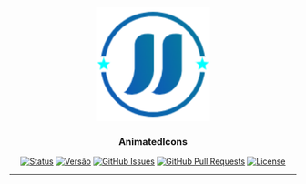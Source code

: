 <p align="center">
  <a href="" rel="noopener">
 <img width=200px height=200px src="assets/Logo_JJ_Gradiente_128.png" alt="Logo"></a>
</p>

<h3 align="center">AnimatedIcons</h3>

<div align="center">

[![Status](https://img.shields.io/badge/status-ativo-brightgreen.svg)]()
[![Versão](https://img.shields.io/badge/versão-0.0.2-AA79A6.svg)]()
[![GitHub Issues](https://img.shields.io/github/issues/WilkerLopes/AnimatedIcons.svg)](https://github.com/kylelobo/The-Documentation-Compendium/issues)
[![GitHub Pull Requests](https://img.shields.io/github/issues-pr/WilkerLopes/The-Documentation-Compendium.svg)](https://github.com/kylelobo/The-Documentation-Compendium/pulls)
[![License](https://img.shields.io/badge/license-MIT-blue.svg)](/LICENSE)

</div>

---
